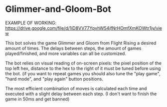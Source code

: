 # Glimmer-and-Gloom-Bot

EXAMPLE OF WORKING:
https://drive.google.com/file/d/1iD8VV77YpvhW54jfNrHOmfXmKOWtr1jy/view


This bot solves the game Glimmer and Gloom from Flight Rising a desired amount of times. The delays between steps, the amount of games played/finished, and more variables can all be customized.

The bot relies on visual reading of on-screen pixels: the pixel position of the top left hex, distance to the hex to the right of it must be tuned before using the bot. (if you want to repeat games you should also tune the "play game", "hard mode", and "play again" button positions.

The most efficient combination of moves is calculated each time and executed with a slight delay between each step. (I don't want to finish the game in 50ms and get banned)
